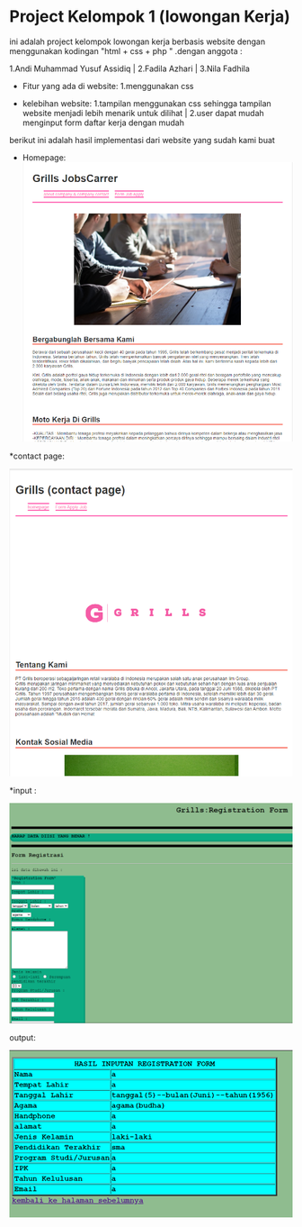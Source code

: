 # Project Kelompok 1 (lowongan Kerja)

ini adalah project kelompok lowongan kerja berbasis website dengan menggunakan kodingan "html + css + php " .dengan anggota :

1.Andi Muhammad Yusuf Assidiq |
 2.Fadila Azhari |
 3.Nila Fadhila
 
 * Fitur yang ada di website:
  1.menggunakan css

* kelebihan website:
  1.tampilan menggunakan css sehingga tampilan website menjadi lebih menarik untuk dilihat |
   2.user dapat mudah menginput form daftar kerja dengan mudah

berikut ini adalah hasil implementasi dari website yang sudah kami buat

* Homepage:
![link](grills_homepage.png)

*contact page:

![link](grills_contact_page.png)

*input :

![link](input.png)

output:

![link](output.png)
